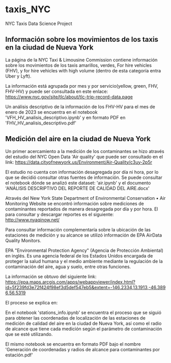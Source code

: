 # taxis_NYC
NYC Taxis Data Science Project 

## Información sobre los movimientos de los taxis en la ciudad de Nueva York

La página de la NYC Taxi & Limousine Commission contiene información sobre los movimientos de los taxis amarillos, verdes, For hire vehicles (FHV), y for hire vehicles with high volume (dentro de esta categoría entra Uber y Lyft). 

La información está agrupada por mes y por servicio(yellow, green, FHV, FHV-HV) y puede ser consultada en este enlace: 
https://www.nyc.gov/site/tlc/about/tlc-trip-record-data.page

Un análisis descriptivo de la información de los FHV-HV para el mes de enero de 2023 se encuentra en el notebook 'VFH_HV_analisis_descriptivo.ipynb' y en formato PDF en 'FHV_HV_analisis_descriptivo.pdf'


## Medición del aire en la ciudad de Nueva York

Un primer acercamiento a la medición de los contaminantes se hizo através del estudio del NYC Open Data 'Air quality' que puede ser consultado en el link: 
https://data.cityofnewyork.us/Environment/Air-Quality/c3uy-2p5r

El estudio no cuenta con información desagregada por día ni hora, por lo que se decidió consultar otras fuentes de información. Se puede consultar el notebook dónde se analizó este dataset: 'air.ipynb' y el documento 'ANÁLISIS DESCRIPTIVO DEL REPORTE DE CALIDAD DEL AIRE.docx' 

Através del New York State Department of Environmental Conservation • Air Monitoring Website se encontró información sobre mediciones de contaminantes reportados de manera desagregada por día y por hora. El para consultar y descargar reportes es el siguiente: 
http://www.nyaqinow.net/

Para consultar información complementaría sobre la ubicación de las estaciones de medición y su alcance se utilizó información de EPA AirData Quality Monitors. 

EPA "Environmental Protection Agency" (Agencia de Protección Ambiental) en inglés. Es una agencia federal de los Estados Unidos encargada de proteger la salud humana y el medio ambiente mediante la regulación de la contaminación del aire, agua y suelo, entre otras funciones.

La información se obtuvo del siguiente link: 
https://epa.maps.arcgis.com/apps/webappviewer/index.html?id=5f239fd3e72f424f98ef3d5def547eb5&extent=-146.2334,13.1913,-46.3896,56.5319

El proceso se explica en: 

En el notebook 'stations_info.ipynb' se encuentra el proceso que se siguió para obtener las coordenadas de localización de las estaciones de medición de calidad del aire en la ciudad de Nueva York, así como el radio de alcance que tiene cada medición según el parámetro de contaminación que se esté utilizando. 

El mismo notebook se encuentra en formato PDF bajo el nombre 'Generación de coordenadas y radios de alcance para contaminantes por estación.pdf'
